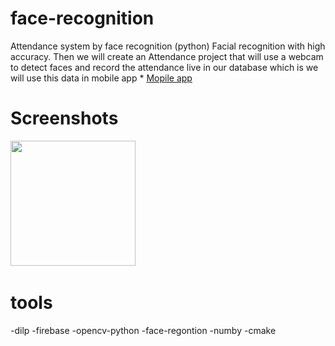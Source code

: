 # face-recognition
Attendance system by face recognition (python)
Facial recognition with high accuracy.
Then we will create an Attendance project that will use a webcam to detect faces and record the attendance live in our database which is we will use this data in mobile app  * [Mopile app](https://github.com/kareemAboelatta/Attandance-System)

# Screenshots

  <img src="https://user-images.githubusercontent.com/62241386/177663190-5cfa6593-d513-45f8-a359-135a64620854.png" width="200">&nbsp;
  </br>
  
  
# tools
  -dilp
  -firebase
  -opencv-python
  -face-regontion
  -numby
  -cmake
